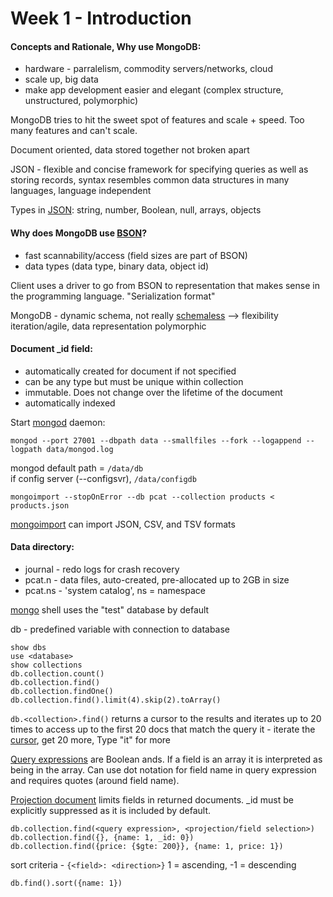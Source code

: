 # Week 1 - Introduction

#### Concepts and Rationale, Why use MongoDB:
- hardware - parralelism, commodity servers/networks, cloud
- scale up, big data
- make app development easier and elegant (complex structure, unstructured, polymorphic)

MongoDB tries to hit the sweet spot of features and scale + speed.  Too many features and can't scale.

Document oriented, data stored together not broken apart

JSON - flexible and concise framework for specifying queries as well as storing records, syntax resembles common data structures in many languages, language independent

Types in [JSON](http://www.json.org/): string, number, Boolean, null, arrays, objects  

#### Why does MongoDB use [BSON](http://bsonspec.org/)?
- fast scannability/access (field sizes are part of BSON)
- data types (data type, binary data, object id)

Client uses a driver to go from BSON to representation that makes sense in the programming language.  "Serialization format"

MongoDB - dynamic schema, not really [schemaless](http://blog.mongodb.org/post/119945109/why-schemaless) --> flexibility iteration/agile, data representation polymorphic

#### Document _id field:
- automatically created for document if not specified
- can be any type but must be unique within collection
- immutable.  Does not change over the lifetime of the document
- automatically indexed

Start [mongod](https://docs.mongodb.org/manual/reference/program/mongod/) daemon:

    mongod --port 27001 --dbpath data --smallfiles --fork --logappend --logpath data/mongod.log

mongod default path = `/data/db`  
if config server (--configsvr), `/data/configdb`

    mongoimport --stopOnError --db pcat --collection products < products.json

[mongoimport](https://docs.mongodb.org/v3.0/reference/program/mongoimport/) can import JSON, CSV, and TSV formats

#### Data directory:
- journal - redo logs for crash recovery
- pcat.n - data files, auto-created, pre-allocated up to 2GB in size
- pcat.ns - 'system catalog', ns = namespace

[mongo](https://docs.mongodb.org/getting-started/shell/client/) shell uses the "test" database by default

db - predefined variable with connection to database

    show dbs
    use <database>
    show collections
    db.collection.count()
    db.collection.find()
    db.collection.findOne()
    db.collection.find().limit(4).skip(2).toArray()

`db.<collection>.find()` returns a cursor to the results and iterates up to 20 times to access up to the first 20 docs that match the query
it - iterate the [cursor](https://docs.mongodb.org/manual/reference/method/js-cursor/), get 20 more, Type "it" for more

[Query expressions](https://docs.mongodb.org/manual/reference/operator/query/) are Boolean ands.  If a field is an array it is interpreted as being in the array.  Can use dot notation for field name in query expression and requires quotes (around field name).

[Projection document](https://docs.mongodb.org/manual/tutorial/project-fields-from-query-results/) limits fields in returned documents.  _id must be explicitly suppressed as it is included by default.

    db.collection.find(<query expression>, <projection/field selection>)
    db.collection.find({}, {name: 1, _id: 0})
    db.collection.find({price: {$gte: 200}}, {name: 1, price: 1})

sort criteria - `{<field>: <direction>}` 1 = ascending, -1 = descending

    db.find().sort({name: 1})

